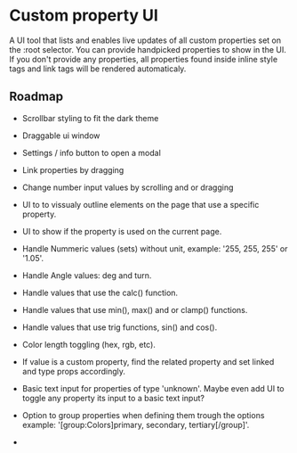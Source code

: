 # Custom property UI

A UI tool that lists and enables live updates of all custom properties set on the :root selector. You can provide handpicked properties to show in the UI. If you don't provide any properties, all properties found inside inline style tags and link tags will be rendered automaticaly.  

## Roadmap

-   Scrollbar styling to fit the dark theme
-   Draggable ui window 
-   Settings / info button to open a modal
-   Link properties by dragging
-   Change number input values by scrolling and or dragging
-   UI to to vissualy outline elements on the page that use a specific property.
-   UI to show if the property is used on the current page.

-   Handle Nummeric values (sets) without unit, example: '255, 255, 255' or '1.05'.
-   Handle Angle values: deg and turn.
-   Handle values that use the calc() function.
-   Handle values that use min(), max() and or clamp() functions.
-   Handle values that use trig functions, sin() and cos().
-   Color length toggling (hex, rgb, etc).
-   If value is a custom property, find the related property and 
    set linked and type props accordingly. 
-   Basic text input for properties of type 'unknown'. Maybe even 
    add UI to toggle any property its input to a basic text input?
-   Option to group properties when defining them trough the options
    example: '[group:Colors]primary, secondary, tertiary[/group]'.
-   
